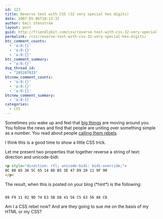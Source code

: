 ```yaml
---
id: 123
title: Reverse text with CSS (32 very special hex digits)
date: 2007-05-06T18:13:32
author: Emil Stenström
layout: post
guid: http://friendlybit.com/css/reverse-text-with-css-32-very-special-hex-digits/
permalink: /css/reverse-text-with-css-32-very-special-hex-digits/
btc_comment_counts:
  - 'a:0:{}'
  - 'a:0:{}'
  - 'a:0:{}'
btc_comment_summary:
  - 'a:0:{}'
dsq_thread_id:
  - "205287033"
btcnew_comment_counts:
  - 'a:0:{}'
  - 'a:0:{}'
  - 'a:0:{}'
btcnew_comment_summary:
  - 'a:0:{}'
categories:
  - CSS
---
```

Sometimes you wake up and feel that [big things](http://yro.slashdot.org/article.pl?sid=07/05/02/0235228) are moving around you. You follow the news and find that people are uniting over something simple as a number. You read about people [calling them rebels](http://technology.timesonline.co.uk/tol/news/tech_and_web/article1749672.ece).

I think this is a good time to show a little CSS trick.

Let me present two properties that together reverse a string of text: direction and unicode-bidi:

```html
<p style="direction: rtl; unicode-bidi: bidi-override;">
0C 88 65 36 5C 65 14 8D B5 3E 47 D9 20 11 9F 90
</p>
```

The result, when this is posted on your blog (\*hint\*) is the following:

<code style="direction: rtl; unicode-bidi: bidi-override;">
0C 88 65 36 5C 65 14 8D B5 3E 47 D9 20 11 9F 90</code>

Am I a CSS rebel now? And are they going to sue me on the basis of my HTML or my CSS?

